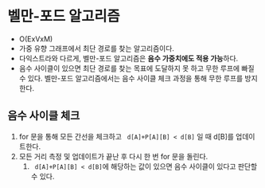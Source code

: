 # 벨만-포드 알고리즘
* O(ExVxM)
* 가중 유향 그래프에서 최단 경로를 찾는 알고리즘이다.
* 다익스트라와 다르게, 벨만-포드 알고리즘은 **음수 가중치에도 적용 가능**하다.
* 음수 사이클이 있으면 최단 경로를 찾는 목표에 도달하지 못 하고 무한 루프에 빠질 수 있다. 벨만-포드 알고리즘에서는 음수 사이클 체크 과정을 통해 무한 루프를 방지한다.

## 음수 사이클 체크
1. for 문을 통해 모든 간선을 체크하고 ``` d[A]+P[A][B] < d[B]``` 일 때 d[B]를 업데이트한다.
2. 모든 거리 측정 및 업데이트가 끝난 후 다시 한 번 for 문을 돌린다. 
   1. ``` d[A]+P[A][B] < d[B]```에 해당하는 값이 있으면 음수 사이클이 있다고 판단할 수 있다.